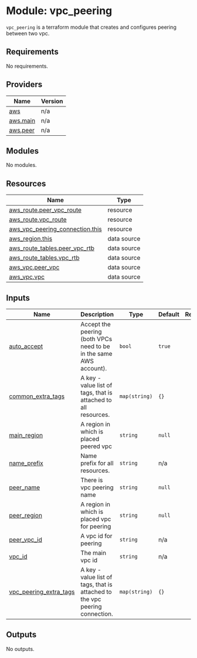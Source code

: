 # Module: vpc_peering

`vpc_peering` is a terraform module that creates and configures peering between two vpc.

<!-- BEGIN_TF_DOCS -->
## Requirements

No requirements.

## Providers

| Name | Version |
|------|---------|
| <a name="provider_aws"></a> [aws](#provider\_aws) | n/a |
| <a name="provider_aws.main"></a> [aws.main](#provider\_aws.main) | n/a |
| <a name="provider_aws.peer"></a> [aws.peer](#provider\_aws.peer) | n/a |

## Modules

No modules.

## Resources

| Name | Type |
|------|------|
| [aws_route.peer_vpc_route](https://registry.terraform.io/providers/hashicorp/aws/latest/docs/resources/route) | resource |
| [aws_route.vpc_route](https://registry.terraform.io/providers/hashicorp/aws/latest/docs/resources/route) | resource |
| [aws_vpc_peering_connection.this](https://registry.terraform.io/providers/hashicorp/aws/latest/docs/resources/vpc_peering_connection) | resource |
| [aws_region.this](https://registry.terraform.io/providers/hashicorp/aws/latest/docs/data-sources/region) | data source |
| [aws_route_tables.peer_vpc_rtb](https://registry.terraform.io/providers/hashicorp/aws/latest/docs/data-sources/route_tables) | data source |
| [aws_route_tables.vpc_rtb](https://registry.terraform.io/providers/hashicorp/aws/latest/docs/data-sources/route_tables) | data source |
| [aws_vpc.peer_vpc](https://registry.terraform.io/providers/hashicorp/aws/latest/docs/data-sources/vpc) | data source |
| [aws_vpc.vpc](https://registry.terraform.io/providers/hashicorp/aws/latest/docs/data-sources/vpc) | data source |

## Inputs

| Name | Description | Type | Default | Required |
|------|-------------|------|---------|:--------:|
| <a name="input_auto_accept"></a> [auto\_accept](#input\_auto\_accept) | Accept the peering (both VPCs need to be in the same AWS account). | `bool` | `true` | no |
| <a name="input_common_extra_tags"></a> [common\_extra\_tags](#input\_common\_extra\_tags) | A key - value list of tags, that is attached to all resources. | `map(string)` | `{}` | no |
| <a name="input_main_region"></a> [main\_region](#input\_main\_region) | A region in which is placed peered vpc | `string` | `null` | no |
| <a name="input_name_prefix"></a> [name\_prefix](#input\_name\_prefix) | Name prefix for all resources. | `string` | n/a | yes |
| <a name="input_peer_name"></a> [peer\_name](#input\_peer\_name) | There is vpc peering name | `string` | `null` | no |
| <a name="input_peer_region"></a> [peer\_region](#input\_peer\_region) | A region in which is placed vpc for peering | `string` | `null` | no |
| <a name="input_peer_vpc_id"></a> [peer\_vpc\_id](#input\_peer\_vpc\_id) | A vpc id for peering | `string` | n/a | yes |
| <a name="input_vpc_id"></a> [vpc\_id](#input\_vpc\_id) | The main vpc id | `string` | n/a | yes |
| <a name="input_vpc_peering_extra_tags"></a> [vpc\_peering\_extra\_tags](#input\_vpc\_peering\_extra\_tags) | A key - value list of tags, that is attached to the vpc peering connection. | `map(string)` | `{}` | no |

## Outputs

No outputs.

<!-- END_TF_DOCS -->